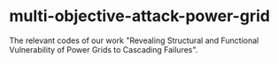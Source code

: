 # multi-objective-attack-power-grid
The relevant codes of our work "Revealing Structural and Functional Vulnerability of Power Grids to Cascading Failures".
